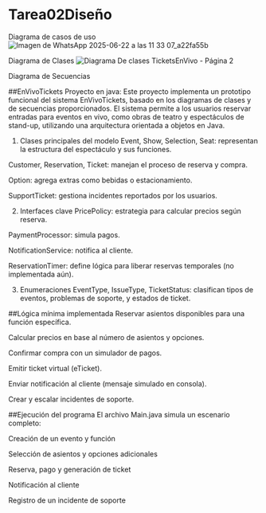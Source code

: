 # Tarea02Diseño


Diagrama de casos de uso
![Imagen de WhatsApp 2025-06-22 a las 11 33 07_a22fa55b](https://github.com/user-attachments/assets/0df8a757-505b-4cd5-a8a8-0ab3fb50f1c3)

Diagrama de Clases
![Diagrama De clases TicketsEnVivo - Página 2](https://github.com/user-attachments/assets/83f26426-c0d4-4114-b595-639b2d972e06)

Diagrama de Secuencias

##EnVivoTickets
Proyecto en java:
Este proyecto implementa un prototipo funcional del sistema EnVivoTickets, basado en los diagramas de clases y de secuencias proporcionados. El sistema permite a los usuarios reservar entradas para eventos en vivo, como obras de teatro y espectáculos de stand-up, utilizando una arquitectura orientada a objetos en Java.

1. Clases principales del modelo
Event, Show, Selection, Seat: representan la estructura del espectáculo y sus funciones.

Customer, Reservation, Ticket: manejan el proceso de reserva y compra.

Option: agrega extras como bebidas o estacionamiento.

SupportTicket: gestiona incidentes reportados por los usuarios.

2. Interfaces clave
PricePolicy: estrategia para calcular precios según reserva.

PaymentProcessor: simula pagos.

NotificationService: notifica al cliente.

ReservationTimer: define lógica para liberar reservas temporales (no implementada aún).

3. Enumeraciones
EventType, IssueType, TicketStatus: clasifican tipos de eventos, problemas de soporte, y estados de ticket.

##Lógica mínima implementada
Reservar asientos disponibles para una función específica.

Calcular precios en base al número de asientos y opciones.

Confirmar compra con un simulador de pagos.

Emitir ticket virtual (eTicket).

Enviar notificación al cliente (mensaje simulado en consola).

Crear y escalar incidentes de soporte.

##Ejecución del programa
El archivo Main.java simula un escenario completo:

Creación de un evento y función

Selección de asientos y opciones adicionales

Reserva, pago y generación de ticket

Notificación al cliente

Registro de un incidente de soporte
